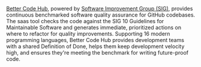 [Better Code Hub](https://bettercodehub.com), powered by [Software Improvement Group (SIG)](https://SIG.eu), provides continuous benchmarked software quality assurance for GitHub codebases. The saas tool checks the code against the SIG 10 Guidelines for Maintainable Software and generates immediate, prioritized actions on where to refactor for quality improvements. Supporting 16 modern programming languages, Better Code Hub provides development teams with a shared Definition of Done, helps them keep development velocity high, and ensures they're meeting the benchmark for writing future-proof code.
